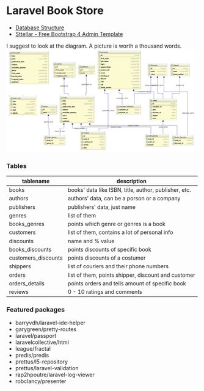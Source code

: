 # Laravel Book Store


+ [Database Structure](https://github.com/mkondratek/Bookstore-Database-Design)
+ [Sttellar - Free Bootstrap 4 Admin Template](https://github.com/BootstrapDash/Stellar)


I suggest to look at the diagram. A picture is worth a thousand words.
![diagram](diagram.png?raw=true)

### Tables
|tablename|description|
|----------|----------|
|books|books' data like ISBN, title, author, publisher, etc.|
|authors|authors' data, can be a porson or a company|
|publishers|publishers' data, just name|
|genres|list of them|
|books_genres|points which genre or genres is a book|
|customers|list of them, contains a lot of personal info|
|discounts|name and % value|
|books_discounts|points discounts of specific book|
|customers_discounts|points discounts of a costumer|
|shippers|list of couriers and their phone numbers|
|orders|list of them, points shipper, discount and customer|
|orders_details|points orders and tells amount of specific book|
|reviews|0 - 10 ratings and comments|


### Featured packages
+ barryvdh/laravel-ide-helper
+ garygreen/pretty-routes
+ laravel/passport
+ laravelcollective/html
+ league/fractal
+ predis/predis
+ prettus/l5-repository
+ prettus/laravel-validation
+ rap2hpoutre/laravel-log-viewer
+ robclancy/presenter